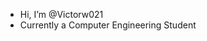 -  Hi, I’m @Victorw021
-  Currently a Computer Engineering Student


<!---
Victorw021/Victorw021 is a ✨ special ✨ repository because its `README.md` (this file) appears on your GitHub profile.
You can click the Preview link to take a look at your changes.
--->
